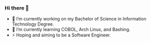 ### Hi there 👋
- 🔭 I’m currently working on my Bachelor of Science in Information Technology Degree.
- 🌱 I’m currently learning COBOL, Arch Linux, and Bashing.
- ⚡ Hoping and aiming to be a Software Engineer.
<!--
**AgustinUno/AgustinUno** is a ✨ _special_ ✨ repository because its `README.md` (this file) appears on your GitHub profile.

Here are some ideas to get you started:

- 🔭 I’m currently working on ...
- 🌱 I’m currently learning ...
- 👯 I’m looking to collaborate on ...
- 🤔 I’m looking for help with ...
- 💬 Ask me about ...
- 📫 How to reach me: ...
- 😄 Pronouns: ...
- ⚡ Fun fact: ...
-->
